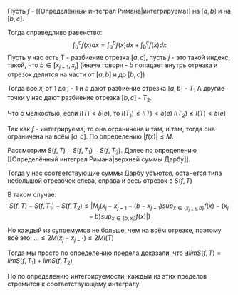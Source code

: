Пусть $f$ - [[Определённый интеграл Римана|интегрируема]] на $[a, b]$ и на $[b, c]$.

Тогда справедливо равенство:
$$
\int_{a}^{c} f(x) dx = \int_{a}^{b}f(x)dx + \int_{b}^{c}f(x)dx 
$$
Пусть у нас есть T - разбиение отрезка $[a, c]$, пусть $j$ - это такой индекс, такой, что $b \in [x_{j-1}, x_{j}]$ (иначе говоря - $b$ попадает внутрь отрезка и отрезок делится на части от $[a, b]$ и до $[b, c]$)

Тогда все $x_{i}$ от 1 до j - 1 и $b$ дают разбиение отрезка $[a, b]$ - $T_{1}$
А другие точки у нас дают разбиение отрезка $[b, c]$ - $T_{2}$.

Что с мелкостью, если $l(T) < \delta(e)$, то
$l(T_{1}) \leq l(T) < \delta(e)$
$l(T_{2}) \leq l(T) < \delta(e)$

Так как $f$ - интегрируема, то она ограничена и там, и там, тогда она ограничена на всём $[a, c]$.
По определению $|f(x)| \leq M$.

Рассмотрим $S(f, T) - S(f, T_{1}) - S(f, T_{2})$.
Далее по определению [[Определённый интеграл Римана|верхней суммы Дарбу]].

Тогда у нас соответствующие суммы Дарбу убъются, останется типа небольшой отрезочек слева, справа и весь отрезок в $S(f, T)$

В таком случае:
$$
S(f, T) - S(f, T_{1}) - S(f, T_{2}) \leq |M_{j}(x_{j} - x_{j-1} - (b - x_{j-1})sup_{x \in (x_{j-1}, b)}f(x) - (x_{j} - b)sup_{x \in (b, x_{j})}f(x)|)
$$
Но каждый из супремумов не больше, чем на всём отрезке, поэтому всё это:
$... \leq 2M(x_{j} - x_{j-1}) \leq 2Ml(T)$

Тогда мы просто по определению предела доказали, что $\exists lim S(f, T) = lim S(f, T_{1}) + lim S(f, T_{2})$

Но по определению интегрируемости, каждый из этих пределов стремится к соответствующему интегралу.

